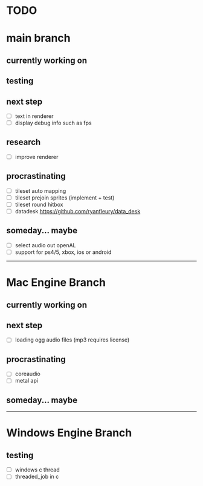 # **TODO**

# main branch

## currently working on
## testing
## next step
- [ ] text in renderer
- [ ] display debug info such as fps
## research
- [ ] improve renderer
## procrastinating
- [ ] tileset auto mapping
- [ ] tileset prejoin sprites (implement + test)
- [ ] tileset round hitbox
- [ ] datadesk https://github.com/ryanfleury/data_desk
## someday... maybe
- [ ] select audio out openAL
- [ ] support for ps4/5, xbox, ios or android
---

# Mac Engine Branch

## currently working on
## next step
- [ ] loading ogg audio files (mp3 requires license)
## procrastinating
- [ ] coreaudio
- [ ] metal api
## someday... maybe
---

# Windows Engine Branch

## testing
- [ ] windows c thread
- [ ] threaded_job in c
